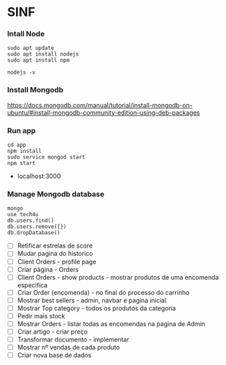 # SINF

### Intall Node
```
sudo apt update
sudo apt install nodejs
sudo apt install npm

nodejs -v 

```
### Install Mongodb
https://docs.mongodb.com/manual/tutorial/install-mongodb-on-ubuntu/#install-mongodb-community-edition-using-deb-packages

### Run app
```
cd app
npm install
sudo service mongod start
npm start

```
* localhost:3000

### Manage Mongodb database
```
mongo
use tech4u
db.users.find()
db.users.remove({})
db.dropDatabase()
```

- [ ] Retificar estrelas de score
- [ ] Mudar pagina do historico
- [ ] Client Orders - profile page 
- [ ] Criar página - Orders
- [ ] Client Orders - show products - mostrar produtos de uma encomenda especifica
- [ ] Criar Order (encomenda) - no final do processo do carrinho
- [ ] Mostrar best sellers - admin, navbar e pagina inicial
- [ ] Mostrar Top category  - todos os produtos da categoria
- [ ] Pedir mais stock
- [ ] Mostrar Orders - listar todas as encomendas na pagina de Admin
- [ ] Criar artigo - criar preço
- [ ] Transformar documento - implementar
- [ ] Mostrar nº vendas de cada produto
- [ ] Criar nova base de dados
